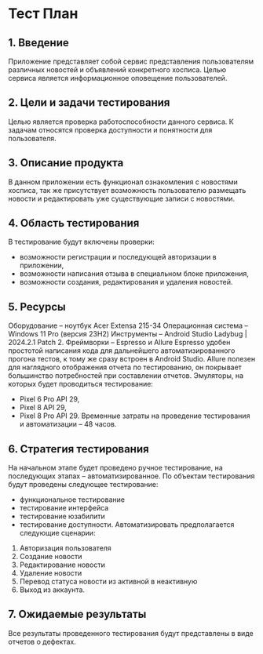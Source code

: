 # Тест План #

## 1.	Введение ##
Приложение представляет собой сервис представления пользователям различных новостей и объявлений конкретного хосписа. Целью сервиса является информационное оповещение пользователей.

## 2.	Цели и задачи тестирования ##
Целью является проверка работоспособности данного сервиса. К задачам относятся  проверка доступности и понятности для пользователя.

## 3.	Описание продукта ##
В данном приложении есть функционал ознакомления с новостями хосписа, так же присутствует возможность пользователю размещать новости и редактировать уже существующие записи с новостями.

## 4.	Область тестирования ##
В тестирование будут включены проверки:
- возможности регистрации и последующей авторизации в приложении,
- возможности написания отзыва в специальном блоке приложения,
- возможности создания, редактирования и удаления новостей.

## 5.	Ресурсы ##
Оборудование – ноутбук Acer Extensa 215-34
Операционная система – Windows 11 Pro (версия 23Н2)
Инструменты – Android Studio Ladybug | 2024.2.1 Patch 2.
Фреймворки – Espresso и Allure
Espresso удобен простотой написания кода для дальнейшего автоматизированного прогона тестов, к тому же сразу встроен в Android Studio. Allure полезен для наглядного отображения отчета по тестированию, он покрывает большинство потребностей при составлении отчетов.
Эмуляторы, на которых будет проводиться тестирование:
-	Pixel 6 Pro API 29,
-	Pixel 8 API 29,
-	Pixel 8 Pro API 29.
     Временные затраты на проведение тестирования и автоматизации – 48 часов.

## 6.	Стратегия тестирования ##
На начальном этапе будет проведено ручное тестирование, на последующих этапах – автоматизированное.
По объектам тестирования будут проведены следующее тестирование:
- функциональное тестирование
- тестирование интерфейса
- тестирование юзабилити
- тестирование доступности.
  Автоматизировать предполагается следующие сценарии:
1)	Авторизация пользователя
2)	Создание новости
3)	Редактирование новости
4)	Удаление новости
5)	Перевод статуса новости из активной в неактивную
6)	Выход из аккаунта.

## 7.	Ожидаемые результаты ##
Все результаты проведенного тестирования будут представлены в виде отчетов о дефектах.

